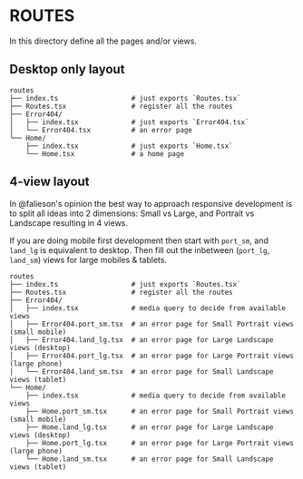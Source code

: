 # ROUTES

In this directory define all the pages and/or views.

## Desktop only layout

```text
routes
├── index.ts                  # just exports `Routes.tsx`
├── Routes.tsx                # register all the routes
├── Error404/
│   ├── index.tsx             # just exports `Error404.tsx`
│   └── Error404.tsx          # an error page
└── Home/
    ├── index.tsx             # just exports `Home.tsx`
    └── Home.tsx              # a home page
```

## 4-view layout

In @falieson's opinion the best way to approach responsive development is to split all ideas into 2 dimensions: Small vs Large, and Portrait vs Landscape resulting in 4 views.

If you are doing mobile first development then start with `port_sm`, and `land_lg` is equivalent to desktop. Then fill out the inbetween (`port_lg`, `land_sm`) views for large mobiles & tablets.

```text
routes
├── index.ts                  # just exports `Routes.tsx`
├── Routes.tsx                # register all the routes
├── Error404/
│   ├── index.tsx             # media query to decide from available views
│   ├── Error404.port_sm.tsx  # an error page for Small Portrait views  (small mobile)
│   ├── Error404.land_lg.tsx  # an error page for Large Landscape views (desktop)
│   ├── Error404.port_lg.tsx  # an error page for Large Portrait views  (large phone)
│   └── Error404.land_sm.tsx  # an error page for Small Landscape views (tablet)
└── Home/
    ├── index.tsx             # media query to decide from available views
    ├── Home.port_sm.tsx      # an error page for Small Portrait views  (small mobile)
    ├── Home.land_lg.tsx      # an error page for Large Landscape views (desktop)
    ├── Home.port_lg.tsx      # an error page for Large Portrait views  (large phone)
    └── Home.land_sm.tsx      # an error page for Small Landscape views (tablet)
```
